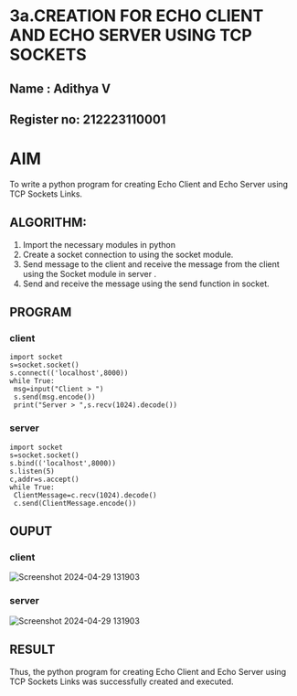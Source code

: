 # 3a.CREATION FOR ECHO CLIENT AND ECHO SERVER USING TCP SOCKETS
## Name : Adithya V
## Register no: 212223110001
# AIM
To write a python program for creating Echo Client and Echo Server using TCP
Sockets Links.
## ALGORITHM:
1. Import the necessary modules in python
2. Create a socket connection to using the socket module.
3. Send message to the client and receive the message from the client using the Socket module in
 server .
4. Send and receive the message using the send function in socket.
## PROGRAM

### client
```
import socket
s=socket.socket()
s.connect(('localhost',8000))
while True:
 msg=input("Client > ")
 s.send(msg.encode())
 print("Server > ",s.recv(1024).decode())
 ```
### server
```
import socket
s=socket.socket()
s.bind(('localhost',8000))
s.listen(5)
c,addr=s.accept()
while True:
 ClientMessage=c.recv(1024).decode()
 c.send(ClientMessage.encode())
```
## OUPUT
### client
![Screenshot 2024-04-29 131903](https://github.com/karthik-2106/3a.Sockets_Creation_for_Echo_Client_and_Echo_Server/assets/150319557/0ac9b430-739f-44ff-b39f-53776119bba5)
### server
![Screenshot 2024-04-29 131903](https://github.com/karthik-2106/3a.Sockets_Creation_for_Echo_Client_and_Echo_Server/assets/150319557/87934f22-e3c5-4df2-b0a4-503287e10726)


## RESULT
Thus, the python program for creating Echo Client and Echo Server using TCP Sockets Links 
was successfully created and executed.
